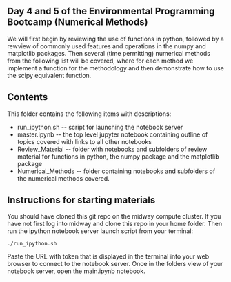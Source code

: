 ## Day 4 and 5 of the Environmental Programming Bootcamp (Numerical Methods)
We will first begin by reviewing the use of functions in python, followed by 
a rewview of commonly used features and operations in the numpy and matplotlib packages. 
Then several (time permitting) numerical methods from the following list will be covered, 
where for each method we implement a function for the methodology and then demonstrate
how to use the scipy equivalent function. 

## Contents
This folder contains the following items with descriptions: 
* run_ipython.sh    --  script for launching the notebook server
* master.ipynb      --  the top level jupyter notebook containing outline of topics
                        covered with links to all other notebooks
* Review_Material   --  folder with notebooks and subfolders of review material for 
                        functions in python, the numpy package and the matplotlib 
                        package
* Numerical_Methods --  folder containing notebooks and subfolders of the numerical
                        methods covered. 

## Instructions for starting materials

You should have cloned this git repo on the midway compute cluster. If you have not
first log into midway and clone this repo in your home folder. Then run the ipython
notebook server launch script from your terminal: 
```
./run_ipython.sh
```
Paste the URL with token that is displayed in the terminal into your web browser to 
connect to the notebook server. Once in the folders view of your notebook server, 
open the main.ipynb notebook. 
